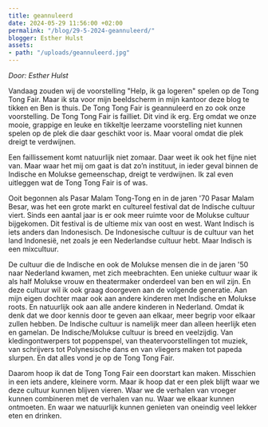 ```yaml
---
title: geannuleerd
date: 2024-05-29 11:56:00 +02:00
permalink: "/blog/29-5-2024-geannuleerd/"
blogger: Esther Hulst
assets:
- path: "/uploads/geannuleerd.jpg"
---
```


*Door: Esther Hulst*

Vandaag zouden wij de voorstelling "Help, ik ga logeren" spelen op de Tong Tong Fair. Maar ik sta voor mijn beeldscherm in mijn kantoor deze blog te tikken en Ben is thuis. De Tong Tong Fair is geannuleerd en zo ook onze voorstelling. De Tong Tong Fair is failliet. Dit vind ik erg. Erg omdat we onze mooie, grappige en leuke en tikkeltje leerzame voorstelling niet kunnen spelen op de plek die daar geschikt voor is. Maar vooral omdat die plek dreigt te verdwijnen.

Een faillissement komt natuurlijk niet zomaar. Daar weet ik ook het fijne niet van. Maar waar het mij om gaat is dat zo’n instituut, in ieder geval binnen de Indische en Molukse gemeenschap, dreigt te verdwijnen. Ik zal even uitleggen wat de Tong Tong Fair is of was.

Ooit begonnen als Pasar Malam Tong-Tong en in de jaren '70 Pasar Malam Besar, was het een grote markt en cultureel festival dat de Indische cultuur viert. Sinds een aantal jaar is er ook meer ruimte voor de Molukse cultuur bijgekomen. Dit festival is de ultieme mix van oost en west. Want Indisch is iets anders dan Indonesisch. De Indonesische cultuur is de cultuur van het land Indonesië, net zoals je een Nederlandse cultuur hebt. Maar Indisch is een mixcultuur.

De cultuur die de Indische en ook de Molukse mensen die in de jaren '50 naar Nederland kwamen, met zich meebrachten. Een unieke cultuur waar ik als half Molukse vrouw en theatermaker onderdeel van ben en wil zijn. En deze cultuur wil ik ook graag doorgeven aan de volgende generatie. Aan mijn eigen dochter maar ook aan andere kinderen met Indische en Molukse roots. En natuurlijk ook aan alle andere kinderen in Nederland. Omdat ik denk dat we door kennis door te geven aan elkaar, meer begrip voor elkaar zullen hebben. De Indische cultuur is namelijk meer dan alleen heerlijk eten en gamelan. De Indische/Molukse cultuur is breed en veelzijdig. Van kledingontwerpers tot poppenspel, van theatervoorstellingen tot muziek, van schrijvers tot Polynesische dans en van vliegers maken tot papeda slurpen. En dat alles vond je op de Tong Tong Fair.

Daarom hoop ik dat de Tong Tong Fair een doorstart kan maken. Misschien in een iets andere, kleinere vorm. Maar ik hoop dat er een plek blijft waar we deze cultuur kunnen blijven vieren. Waar we de verhalen van vroeger kunnen combineren met de verhalen van nu. Waar we elkaar kunnen ontmoeten. En waar we natuurlijk kunnen genieten van oneindig veel lekker eten en drinken.